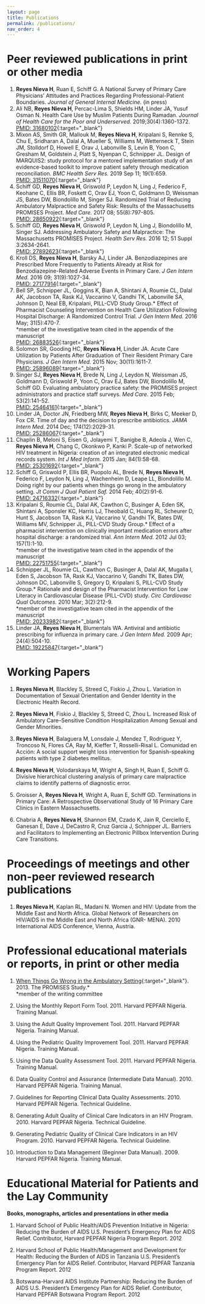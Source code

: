 ```yaml
---
layout: page
title: Publications
permalink: /publications/
nav_order: 4
---
```

# Peer reviewed publications in print or other media

1. **Reyes Nieva H**, Ruan E, Schiff G. A National Survey of Primary Care Physicians’ Attitudes and
Practices Regarding Professional-Patient Boundaries. *Journal of General Internal Medicine.* (in press)
2. Ali NB, **Reyes Nieva H**, Percac-Lima S, Shields HM, Linder JA, Yusuf Osman N. Health Care Use by Muslim Patients During Ramadan. *Journal of Health Care for the Poor and Underserved.* 2019;30(4):1360-1372.   
   [PMID: 31680102](https://www.ncbi.nlm.nih.gov/pubmed/31680102){:target="_blank"}
3. Mixon AS, Smith GR, Mallouk M, **Reyes Nieva H**, Kripalani S, Rennke S, Chu E, Sridharan A, Dalal A, Mueller S, Williams M, Wetterneck T, Stein JM, Stolldorf D, Howell E, Orav J, Labonville S, Levin B, Yoon C, Gresham M, Goldstein J, Platt S, Nyenpan C, Schnipper JL. Design of MARQUIS2: study protocol for a mentored implementation study of an evidence-based toolkit to improve patient safety through medication reconciliation. *BMC Health Serv Res.* 2019 Sep 11; 19(1):659.   
   [PMID: 31511070](https://www.ncbi.nlm.nih.gov/pubmed/31511070){:target="_blank"}
    <div data-badge-popover="right" data-badge-type="2" data-pmid="31511070" data-hide-no-mentions="true" class="altmetric-embed"></div>    
4. Schiff GD, **Reyes Nieva H**, Griswold P, Leydon N, Ling J, Federico F, Keohane C, Ellis BR, Foskett C, Orav EJ, Yoon C, Goldmann D, Weissman JS, Bates DW, Biondolillo M, Singer SJ. Randomized Trial of Reducing Ambulatory Malpractice and Safety Risk: Results of the Massachusetts PROMISES Project. *Med Care.* 2017 08; 55(8):797-805.  
   [PMID: 28650922](https://www.ncbi.nlm.nih.gov/pubmed/28650922){:target="_blank"}   
    <div data-badge-popover="right" data-badge-type="2" data-pmid="28650922" data-hide-no-mentions="true" class="altmetric-embed"></div>    
5. Schiff GD, **Reyes Nieva H**, Griswold P, Leydon N, Ling J, Biondolillo M, Singer SJ. Addressing Ambulatory Safety and Malpractice: The Massachusetts PROMISES Project. *Health Serv Res.* 2016 12; 51 Suppl 3:2634-2641.  
   [PMID: 27892623](https://www.ncbi.nlm.nih.gov/pubmed/27892623){:target="_blank"}   
    <div data-badge-popover="right" data-badge-type="2" data-pmid="27892623" data-hide-no-mentions="true" class="altmetric-embed"></div>    
6. Kroll DS, **Reyes Nieva H**, Barsky AJ, Linder JA. Benzodiazepines are Prescribed More Frequently to Patients Already at Risk for Benzodiazepine-Related Adverse Events in Primary Care. *J Gen Intern Med.* 2016 09; 31(9):1027-34.  
   [PMID: 27177914](https://www.ncbi.nlm.nih.gov/pubmed/27177914){:target="_blank"}   
   <div data-badge-popover="right" data-badge-type="2" data-pmid="27177914" data-hide-no-mentions="true" class="altmetric-embed"></div>     
7. Bell SP, Schnipper JL, Goggins K, Bian A, Shintani A, Roumie CL, Dalal AK, Jacobson TA, Rask KJ, Vaccarino V, Gandhi TK, Labonville SA, Johnson D, Neal EB, Kripalani, PILL-CVD Study Group.\* Effect of Pharmacist Counseling Intervention on Health Care Utilization Following Hospital Discharge: A Randomized Control Trial. *J Gen Intern Med.* 2016 May; 31(5):470-7.      
   \*member of the investigative team cited in the appendix of the manuscript  
   [PMID: 26883526](https://www.ncbi.nlm.nih.gov/pubmed/26883526){:target="_blank"} 
   <div data-badge-popover="right" data-badge-type="2" data-pmid="26883526" data-hide-no-mentions="true" class="altmetric-embed"></div>
8. Solomon SR, Gooding HC, **Reyes Nieva H**, Linder JA. Acute Care Utilization by Patients After Graduation of Their Resident Primary Care Physicians. *J Gen Intern Med.* 2015 Nov; 30(11):1611-7.  
   [PMID: 25896089](https://www.ncbi.nlm.nih.gov/pubmed/25896089){:target="_blank"}    
   <div data-badge-popover="right" data-badge-type="2" data-pmid="25896089" data-hide-no-mentions="true" class="altmetric-embed"></div>
9. Singer SJ, **Reyes Nieva H**, Brede N, Ling J, Leydon N, Weissman JS, Goldmann D, Griswold P, Yoon C, Orav EJ, Bates DW, Biondolillo M, Schiff GD. Evaluating ambulatory practice safety: the PROMISES project administrators and practice staff surveys. *Med Care.* 2015 Feb; 53(2):141-52.  
   [PMID: 25464161](https://www.ncbi.nlm.nih.gov/pubmed/25464161){:target="_blank"}
   <div data-badge-popover="right" data-badge-type="2" data-pmid="25464161" data-hide-no-mentions="true" class="altmetric-embed"></div>
10. Linder JA, Doctor JN, Friedberg MW, **Reyes Nieva H**, Birks C, Meeker D, Fox CR. Time of day and the decision to prescribe antibiotics. *JAMA Intern Med.* 2014 Dec; 174(12):2029-31.  
    [PMID: 25286067](https://www.ncbi.nlm.nih.gov/pubmed/25286067){:target="_blank"} 
    <div data-badge-popover="right" data-badge-type="2" data-pmid="25286067" data-hide-no-mentions="true" class="altmetric-embed"></div>
11. Chaplin B, Meloni S, Eisen G, Jolayemi T, Banigbe B, Adeola J, Wen C, **Reyes Nieva H**, Chang C, Okonkwo P, Kanki P. Scale-up of networked HIV treatment in Nigeria: creation of an integrated electronic medical records system. *Int J Med Inform.* 2015 Jan; 84(1):58-68.  
    [PMID: 25301692](https://www.ncbi.nlm.nih.gov/pubmed/25301692){:target="_blank"}
    <div data-badge-popover="right" data-badge-type="2" data-pmid="25301692" data-hide-no-mentions="true" class="altmetric-embed"></div>
12. Schiff G, Griswold P, Ellis BR, Puopolo AL, Brede N, **Reyes Nieva H**, Federico F, Leydon N, Ling J, Wachenheim D, Leape LL, Biondolillo M. Doing right by our patients when things go wrong in the ambulatory setting. *Jt Comm J Qual Patient Saf.* 2014 Feb; 40(2):91-6.  
    [PMID: 24716332](https://www.ncbi.nlm.nih.gov/pubmed/24716332){:target="_blank"}
    <div data-badge-popover="right" data-badge-type="2" data-pmid="24716332" data-hide-no-mentions="true" class="altmetric-embed"></div>
13. Kripalani S, Roumie CL, Dalal AK, Cawthon C, Businger A, Eden SK, Shintani A, Sponsler KC, Harris LJ, Theobald C, Huang RL, Scheurer D, Hunt S, Jacobson TA, Rask KJ, Vaccarino V, Gandhi TK, Bates DW, Williams MV, Schnipper JL, PILL-CVD Study Group.\* Effect of a pharmacist intervention on clinically important medication errors after hospital discharge: a randomized trial. *Ann Intern Med.* 2012 Jul 03; 157(1):1-10.  
    \*member of the investigative team cited in the appendix of the manuscript  
    [PMID: 22751755](https://www.ncbi.nlm.nih.gov/pubmed/22751755){:target="_blank"}  
    <div data-badge-popover="right" data-badge-type="2" data-pmid="22751755" data-hide-no-mentions="true" class="altmetric-embed"></div>
14. Schnipper JL, Roumie CL, Cawthon C, Businger A, Dalal AK, Mugalla I, Eden S, Jacobson TA, Rask KJ, Vaccarino V, Gandhi TK, Bates DW, Johnson DC, Labonville S, Gregory D, Kripalani S, PILL-CVD Study Group.\* Rationale and design of the Pharmacist Intervention for Low Literacy in Cardiovascular Disease (PILL-CVD) study. *Circ Cardiovasc Qual Outcomes.* 2010 Mar; 3(2):212-9.  
    \*member of the investigative team cited in the appendix of the manuscript  
    [PMID: 20233982](https://www.ncbi.nlm.nih.gov/pubmed/20233982){:target="_blank"}    
    <div data-badge-popover="right" data-badge-type="2" data-pmid="20233982" data-hide-no-mentions="true" class="altmetric-embed"></div>
15. Linder JA, **Reyes Nieva H**, Blumentals WA. Antiviral and antibiotic prescribing for influenza in primary care. *J Gen Intern Med.* 2009 Apr; 24(4):504-10.  
    [PMID: 19225847](https://www.ncbi.nlm.nih.gov/pubmed/19225847){:target="_blank"}
    <div data-badge-popover="right" data-badge-type="2" data-pmid="19225847" data-hide-no-mentions="true" class="altmetric-embed"></div>


# Working Papers
1. **Reyes Nieva H**, Blackley S, Streed C, Fiskio J, Zhou L. Variation in Documentation of Sexual Orientation and Gender Identity in the Electronic Health Record.  

2. **Reyes Nieva H**, Fiskio J, Blackley S, Streed C, Zhou L. Increased Risk of Ambulatory Care–Sensitive Condition Hospitalization Among Sexual and Gender Minorities.    

3. **Reyes Nieva H**, Balaguera M, Lonsdale J, Mendez T, Rodriguez Y, Troncoso N, Flores CA, Ray M, Kieffer T, Rosselli-Risal L. Comunidad en Acción: A social support weight loss intervention for Spanish-speaking patients with type 2 diabetes mellitus.  

4. **Reyes Nieva H**, Volodarskaya M, Wright A, Singh H, Ruan E, Schiff G. Divisive hierarchical clustering analysis of primary care malpractice claims to identify patterns of diagnostic error.  

5. Groisser A, **Reyes Nieva H**, Wright A, Ruan E, Schiff GD. Terminations in Primary Care: A Retrospective Observational Study of 16 Primary Care Clinics in Eastern Massachusetts.  

6. Chabria A, **Reyes Nieva H**, Shannon EM, Czado K, Jain R, Cerciello E, Ganesan E, Dave J, DeCastro R, Cruz Garcia J, Schnipper JL. Barriers and Facilitators to Implementing an Electronic Pillbox Intervention During Care Transitions.

# Proceedings of meetings and other non-peer reviewed research publications
1. **Reyes Nieva H**, Kaplan RL, Madani N. Women and HIV: Update from the Middle East and North Africa. Global Network of Researchers on HIV/AIDS in the Middle East and North Africa (GNR- MENA). 2010 International AIDS Conference, Vienna, Austria.

# Professional educational materials or reports, in print or other media
1. [When Things Go Wrong in the Ambulatory Setting](/assets/docs/WhenThingsGoWrongInTheAmbulatorySetting.pdf){:target="_blank"}. 2013. The PROMISES Study.\*  
\*member of the writing committee

2. Using the Monthly Report Form Tool. 2011. Harvard PEPFAR Nigeria. Training Manual.  

3. Using the Adult Quality Improvement Tool. 2011. Harvard PEPFAR Nigeria. Training Manual.  

4. Using the Pediatric Quality Improvement Tool. 2011. Harvard PEPFAR Nigeria. Training Manual.  

5. Using the Data Quality Assessment Tool. 2011. Harvard PEPFAR Nigeria. Training Manual.  

6. Data Quality Control and Assurance (Intermediate Data Manual). 2010. Harvard PEPFAR Nigeria. Training Manual.  

7. Guidelines for Reporting Clinical Data Quality Assessments. 2010. Harvard PEPFAR Nigeria. Technical Guideline.  

8. Generating Adult Quality of Clinical Care Indicators in an HIV Program. 2010. Harvard PEPFAR Nigeria. Technical Guideline.  

9. Generating Pediatric Quality of Clinical Care Indicators in an HIV Program. 2010. Harvard PEPFAR Nigeria. Technical Guideline.  

10. Introduction to Data Management (Beginner Data Manual). 2009. Harvard PEPFAR Nigeria. Training Manual.  

# Educational Material for Patients and the Lay Community 
**Books, monographs, articles and presentations in other media**

1. Harvard School of Public Health/AIDS Prevention Initiative in Nigeria: Reducing the Burden of AIDS U.S. President’s Emergency Plan for AIDS Relief. Contributor, Harvard PEPFAR Nigeria Program Report. 2012

2. Harvard School of Public Health/Management and Development for Health: Reducing the Burden of AIDS in Tanzania U.S. President’s Emergency Plan for AIDS Relief. Contributor, Harvard PEPFAR Tanzania Program Report. 2012

3. Botswana-Harvard AIDS Institute Partnership: Reducing the Burden of AIDS U.S. President’s Emergency Plan for AIDS Relief. Contributor, Harvard PEPFAR Botswana Program Report. 2012